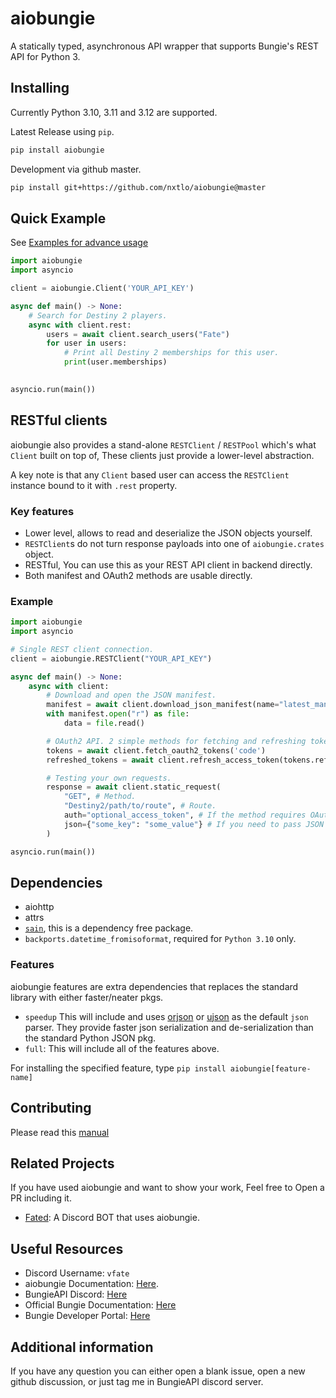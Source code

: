 # aiobungie

A statically typed, asynchronous API wrapper that supports Bungie's REST API for Python 3.

## Installing

Currently Python 3.10, 3.11 and 3.12 are supported.

Latest Release using `pip`.

```sh
pip install aiobungie
```

Development via github master.

```sh
pip install git+https://github.com/nxtlo/aiobungie@master
```

## Quick Example

See [Examples for advance usage](https://github.com/nxtlo/aiobungie/tree/master/examples)

```py
import aiobungie
import asyncio

client = aiobungie.Client('YOUR_API_KEY')

async def main() -> None:
    # Search for Destiny 2 players.
    async with client.rest:
        users = await client.search_users("Fate")
        for user in users:
            # Print all Destiny 2 memberships for this user.
            print(user.memberships)
            

asyncio.run(main())
```

## RESTful clients

aiobungie also provides a stand-alone `RESTClient` / `RESTPool` which's what `Client` built on top of, These clients just provide a lower-level abstraction.

A key note is that any `Client` based user can access the `RESTClient` instance bound to it with `.rest` property.

### Key features

* Lower level, allows to read and deserialize the JSON objects yourself.
* `RESTClient`s do not turn response payloads into one of `aiobungie.crates` object.
* RESTful, You can use this as your REST API client in backend directly.
* Both manifest and OAuth2 methods are usable directly.

### Example

```py
import aiobungie
import asyncio

# Single REST client connection.
client = aiobungie.RESTClient("YOUR_API_KEY")

async def main() -> None:
    async with client:
        # Download and open the JSON manifest.
        manifest = await client.download_json_manifest(name="latest_manifest")
        with manifest.open("r") as file:
            data = file.read()

        # OAuth2 API. 2 simple methods for fetching and refreshing tokens.
        tokens = await client.fetch_oauth2_tokens('code')
        refreshed_tokens = await client.refresh_access_token(tokens.refresh_token)

        # Testing your own requests.
        response = await client.static_request(
            "GET", # Method.
            "Destiny2/path/to/route", # Route.
            auth="optional_access_token", # If the method requires OAuth2.
            json={"some_key": "some_value"} # If you need to pass JSON data.
        )

asyncio.run(main())
```

## Dependencies

* aiohttp
* attrs
* [`sain`](https://github.com/nxtlo/sain), this is a dependency free package.
* `backports.datetime_fromisoformat`, required for `Python 3.10` only.

### Features

aiobungie features are extra dependencies that replaces the standard library with either faster/neater pkgs.

* `speedup`
This will include and uses [orjson](https://github.com/ijl/orjson) or [ujson](https://github.com/ultrajson/ultrajson)
as the default `json` parser. They provide faster json serialization and de-serialization than the standard Python JSON pkg.
* `full`: This will include all of the features above.

For installing the specified feature, type `pip install aiobungie[feature-name]`

## Contributing

Please read this [manual](https://github.com/nxtlo/aiobungie/blob/master/CONTRIBUTING.md)

## Related Projects

If you have used aiobungie and want to show your work, Feel free to Open a PR including it.

* [Fated](https://github.com/nxtlo/Fated/blob/master/core/components/destiny.py): A Discord BOT that uses aiobungie.

## Useful Resources

* Discord Username: `vfate`
* aiobungie Documentation: [Here](https://nxtlo.github.io/aiobungie/).
* BungieAPI Discord: [Here](https://discord.gg/vP7VC7TKUG)
* Official Bungie Documentation: [Here](https://bungie-net.github.io/multi/index.html)
* Bungie Developer Portal: [Here](https://www.bungie.net/en/Application)

## Additional information

If you have any question you can either open a blank issue, open a new github discussion, or just tag me in BungieAPI discord server.
